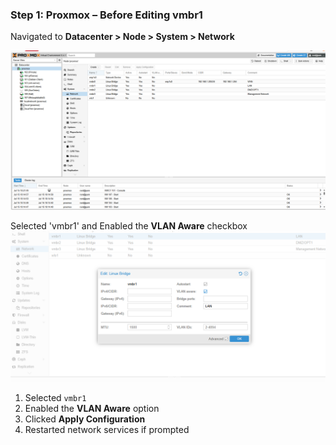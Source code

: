 ### Step 1: Proxmox – Before Editing vmbr1
Navigated to **Datacenter > Node > System > Network**

![Before Editing vmbr1](1_before_vmbr1.png)

Selected 'vmbr1' and Enabled the **VLAN Aware** checkbox
![Config VLAN Aware vmbr1](2_vlan_vmbr1.png)
1. Selected `vmbr1`
2. Enabled the **VLAN Aware** option
3. Clicked **Apply Configuration**
4. Restarted network services if prompted

